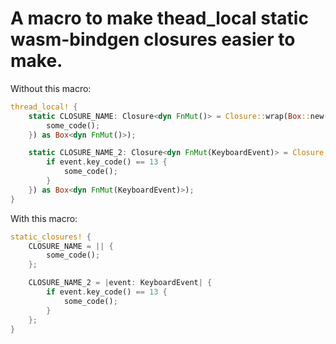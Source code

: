 # A macro to make thead_local static wasm-bindgen closures easier to make.

Without this macro:

```rust
thread_local! {
    static CLOSURE_NAME: Closure<dyn FnMut()> = Closure::wrap(Box::new(|| {
        some_code();
    }) as Box<dyn FnMut()>);

    static CLOSURE_NAME_2: Closure<dyn FnMut(KeyboardEvent)> = Closure::wrap(Box::new(|event: KeyboardEvent| {
        if event.key_code() == 13 {
            some_code();
        }
    }) as Box<dyn FnMut(KeyboardEvent)>);
}
```

With this macro:

```rust
static_closures! {
    CLOSURE_NAME = || {
        some_code();
    };

    CLOSURE_NAME_2 = |event: KeyboardEvent| {
        if event.key_code() == 13 {
            some_code();
        }
    };
}
```
